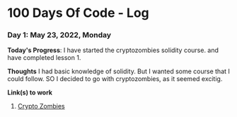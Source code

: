 # 100 Days Of Code - Log

### Day 1: May 23, 2022, Monday 

**Today's Progress**: I have started the cryptozombies solidity course. and have completed lesson 1.

**Thoughts** I had basic knowledge of solidity. But I wanted some course that I could follow. SO I decided to go with cryptozombies, as it seemed excitig.

**Link(s) to work**
1. [Crypto Zombies](https://cryptozombies.io/)

